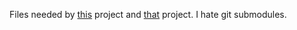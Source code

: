 Files needed by [this](https://github.com/djfm/ytdpnl-server) project and [that](https://github.com/djfm/ytdpnl-extension) project.
I hate git submodules.
